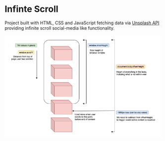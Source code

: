# Infinte Scroll

Project built with HTML, CSS and JavaScript fetching data via [Unsplash API](https://unsplash.com/) providing infinite scroll social-media like functionality.

![Infinite Scroll Logic](./scroll.png)
